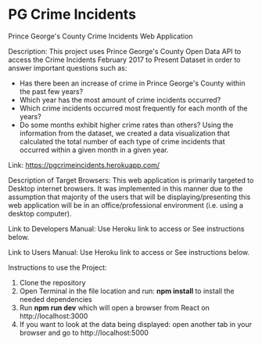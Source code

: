 # PG Crime Incidents
 Prince George's County Crime Incidents Web Application

Description: This project uses Prince George's County Open Data API to access the Crime Incidents February 2017 to Present Dataset in order to answer important questions such as:
- Has there been an increase of crime in Prince George's County within the past few years?
- Which year has the most amount of crime incidents occurred?
- Which crime incidents occurred most frequently for each month of the years?
- Do some months exhibit higher crime rates than others?
Using the information from the dataset, we created a data visualization that calculated the total number of each type of crime incidents that occurred within a given month in a given year.

Link: https://pgcrimeincidents.herokuapp.com/

Description of Target Browsers: This web application is primarily targeted to Desktop internet browsers. It was implemented in this manner due to the assumption that majority of the users that will be displaying/presenting this web application will be in an office/professional environment (i.e. using a desktop computer).

Link to Developers Manual: Use Heroku link to access or See instructions below. 

Link to Users Manual: Use Heroku link to access or See instructions below. 

Instructions to use the Project:
 1) Clone the repository
 2) Open Terminal in the file location and run: <b>npm install</b> to install the needed dependencies
 3) Run <b>npm run dev</b> which will open a browser from React on http://localhost:3000
 4) If you want to look at the data being displayed: open another tab in your browser and go to http://localhost:5000

